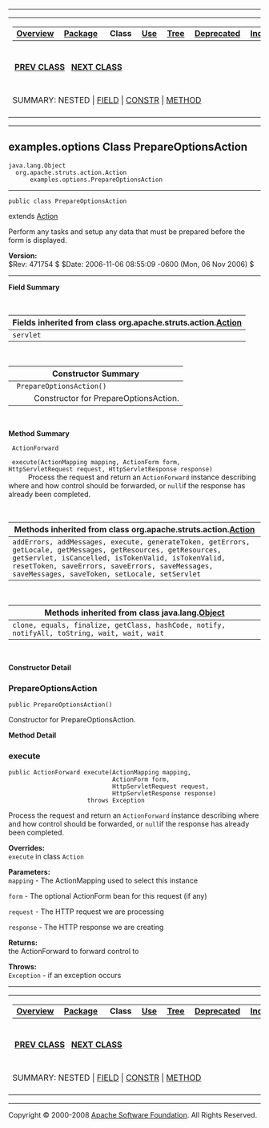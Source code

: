 ------------------------------------------------------------------------

<span id="navbar_top"></span> [](#skip-navbar_top "Skip navigation links")

<table>
<colgroup>
<col width="50%" />
<col width="50%" />
</colgroup>
<tbody>
<tr class="odd">
<td align="left"><span id="navbar_top_firstrow"></span>
<table>
<tbody>
<tr class="odd">
<td align="left"><a href="../../overview-summary.html.md"><strong>Overview</strong></a> </td>
<td align="left"><a href="package-summary.html.md"><strong>Package</strong></a> </td>
<td align="left"> <strong>Class</strong> </td>
<td align="left"><a href="class-use/PrepareOptionsAction.html.md"><strong>Use</strong></a> </td>
<td align="left"><a href="package-tree.html.md"><strong>Tree</strong></a> </td>
<td align="left"><a href="../../deprecated-list.html.md"><strong>Deprecated</strong></a> </td>
<td align="left"><a href="../../index-all.html.md"><strong>Index</strong></a> </td>
<td align="left"><a href="../../help-doc.html.md"><strong>Help</strong></a> </td>
</tr>
</tbody>
</table></td>
<td align="left"></td>
</tr>
<tr class="even">
<td align="left"> <a href="../../examples/options/BookBean.html.md" title="class in examples.options"><strong>PREV CLASS</strong></a>   <a href="../../examples/options/ProcessOptionsAction.html" title="class in examples.options"><strong>NEXT CLASS</strong></a></td>
<td align="left"><a href="../../index.html.md?examples/options/PrepareOptionsAction.html"><strong>FRAMES</strong></a>    <a href="PrepareOptionsAction.html"><strong>NO FRAMES</strong></a>    
<a href="../../allclasses-noframe.html.md"><strong>All Classes</strong></a></td>
</tr>
<tr class="odd">
<td align="left">SUMMARY: NESTED | <a href="#fields_inherited_from_class_org.apache.struts.action.Action">FIELD</a> | <a href="#constructor_summary">CONSTR</a> | <a href="#method_summary">METHOD</a></td>
<td align="left">DETAIL: FIELD | <a href="#constructor_detail">CONSTR</a> | <a href="#method_detail">METHOD</a></td>
</tr>
</tbody>
</table>

<span id="skip-navbar_top"></span>

------------------------------------------------------------------------

examples.options
 Class PrepareOptionsAction
---------------------------

    java.lang.Object
      org.apache.struts.action.Action
          examples.options.PrepareOptionsAction

------------------------------------------------------------------------

    public class PrepareOptionsAction

extends [Action](http://struts.apache.org/apidocs/org/apache/struts/action/Action.html.md?is-external=true "class or interface in org.apache.struts.action")

Perform any tasks and setup any data that must be prepared before the form is displayed.

**Version:**  
$Rev: 471754 $ $Date: 2006-11-06 08:55:09 -0600 (Mon, 06 Nov 2006) $

------------------------------------------------------------------------

<span id="field_summary"></span>

**Field Summary**

 <span id="fields_inherited_from_class_org.apache.struts.action.Action"></span>

| **Fields inherited from class org.apache.struts.action.[Action](http://struts.apache.org/apidocs/org/apache/struts/action/Action.html.md?is-external=true "class or interface in org.apache.struts.action")** |
|------------------------------------------------------------------------------------------------------------------------------------------------------------------------------------------------------------|
| `servlet`                                                                                                                                                                                                  |

  <span id="constructor_summary"></span>

| **Constructor Summary**                          |
|--------------------------------------------------|
| ` PrepareOptionsAction()`                        
            Constructor for PrepareOptionsAction.  |

  <span id="method_summary"></span>

**Method Summary**

` ActionForward`

` execute(ActionMapping mapping, ActionForm form, HttpServletRequest request, HttpServletResponse response)`
           Process the request and return an `ActionForward` instance describing where and how control should be forwarded, or `null`if the response has already been completed.

 <span id="methods_inherited_from_class_org.apache.struts.action.Action"></span>

| **Methods inherited from class org.apache.struts.action.[Action](http://struts.apache.org/apidocs/org/apache/struts/action/Action.html.md?is-external=true "class or interface in org.apache.struts.action")**                                                            |
|------------------------------------------------------------------------------------------------------------------------------------------------------------------------------------------------------------------------------------------------------------------------|
| `addErrors, addMessages, execute, generateToken, getErrors, getLocale, getMessages, getResources, getResources, getServlet, isCancelled, isTokenValid, isTokenValid, resetToken, saveErrors, saveErrors, saveMessages, saveMessages, saveToken, setLocale, setServlet` |

 <span id="methods_inherited_from_class_java.lang.Object"></span>

| **Methods inherited from class java.lang.[Object](http://java.sun.com/j2se/1.4.2/docs/api/java/lang/Object.html.md?is-external=true "class or interface in java.lang")** |
|-----------------------------------------------------------------------------------------------------------------------------------------------------------------------|
| `clone, equals, finalize, getClass, hashCode, notify, notifyAll, toString, wait, wait, wait`                                                                          |

 

<span id="constructor_detail"></span>

**Constructor Detail**

### PrepareOptionsAction

    public PrepareOptionsAction()

Constructor for PrepareOptionsAction.

<span id="method_detail"></span>

**Method Detail**

### execute

    public ActionForward execute(ActionMapping mapping,
                                 ActionForm form,
                                 HttpServletRequest request,
                                 HttpServletResponse response)
                          throws Exception

Process the request and return an `ActionForward` instance describing where and how control should be forwarded, or `null`if the response has already been completed.

**Overrides:**  
`execute` in class `Action`

<!-- -->

**Parameters:**  
`mapping` - The ActionMapping used to select this instance

`form` - The optional ActionForm bean for this request (if any)

`request` - The HTTP request we are processing

`response` - The HTTP response we are creating

**Returns:**  
the ActionForward to forward control to

**Throws:**  
`Exception` - if an exception occurs

------------------------------------------------------------------------

<span id="navbar_bottom"></span> [](#skip-navbar_bottom "Skip navigation links")

<table>
<colgroup>
<col width="50%" />
<col width="50%" />
</colgroup>
<tbody>
<tr class="odd">
<td align="left"><span id="navbar_bottom_firstrow"></span>
<table>
<tbody>
<tr class="odd">
<td align="left"><a href="../../overview-summary.html.md"><strong>Overview</strong></a> </td>
<td align="left"><a href="package-summary.html.md"><strong>Package</strong></a> </td>
<td align="left"> <strong>Class</strong> </td>
<td align="left"><a href="class-use/PrepareOptionsAction.html.md"><strong>Use</strong></a> </td>
<td align="left"><a href="package-tree.html.md"><strong>Tree</strong></a> </td>
<td align="left"><a href="../../deprecated-list.html.md"><strong>Deprecated</strong></a> </td>
<td align="left"><a href="../../index-all.html.md"><strong>Index</strong></a> </td>
<td align="left"><a href="../../help-doc.html.md"><strong>Help</strong></a> </td>
</tr>
</tbody>
</table></td>
<td align="left"></td>
</tr>
<tr class="even">
<td align="left"> <a href="../../examples/options/BookBean.html.md" title="class in examples.options"><strong>PREV CLASS</strong></a>   <a href="../../examples/options/ProcessOptionsAction.html" title="class in examples.options"><strong>NEXT CLASS</strong></a></td>
<td align="left"><a href="../../index.html.md?examples/options/PrepareOptionsAction.html"><strong>FRAMES</strong></a>    <a href="PrepareOptionsAction.html"><strong>NO FRAMES</strong></a>    
<a href="../../allclasses-noframe.html.md"><strong>All Classes</strong></a></td>
</tr>
<tr class="odd">
<td align="left">SUMMARY: NESTED | <a href="#fields_inherited_from_class_org.apache.struts.action.Action">FIELD</a> | <a href="#constructor_summary">CONSTR</a> | <a href="#method_summary">METHOD</a></td>
<td align="left">DETAIL: FIELD | <a href="#constructor_detail">CONSTR</a> | <a href="#method_detail">METHOD</a></td>
</tr>
</tbody>
</table>

<span id="skip-navbar_bottom"></span>

------------------------------------------------------------------------

Copyright © 2000-2008 [Apache Software Foundation](http://www.apache.org/). All Rights Reserved.
